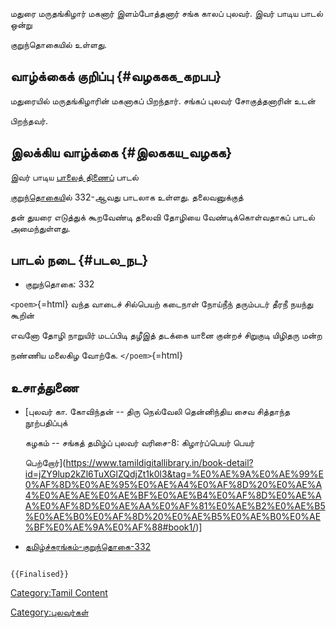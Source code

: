 மதுரை மருதங்கிழார் மகனார் இளம்போத்தனார் சங்க காலப் புலவர். இவர் பாடிய பாடல் ஒன்று
குறுந்தொகையில் உள்ளது.

## வாழ்க்கைக் குறிப்பு {#வழககக_கறபப}

மதுரையில் மருதங்கிழாரின் மகனாகப் பிறந்தார். சங்கப் புலவர் சோகுத்தனாரின் உடன்
பிறந்தவர்.

## இலக்கிய வாழ்க்கை {#இலககய_வழகக}

இவர் பாடிய [பாலைத் திணைப](பாலைத்_திணை "wikilink")் பாடல்
[குறுந்தொகைய](குறுந்தொகை "wikilink")ில் 332-ஆவது பாடலாக உள்ளது. தலைவனுக்குத்
தன் துயரை எடுத்துக் கூறவேண்டி தலைவி தோழியை வேண்டிக்கொள்வதாகப் பாடல் அமைந்துள்ளது.

## பாடல் நடை {#படல_நட}

-   குறுந்தொகை: 332

`<poem>`{=html} வந்த வாடைச் சில்பெயற் கடைநாள் நோய்நீந் தரும்படர் தீரநீ நயந்து கூறின்
எவனோ தோழி நாறுயிர் மடப்பிடி தழீஇத் தடக்கை யானை குன்றச் சிறுகுடி யிழிதரு மன்ற
நண்ணிய மலைகிழ வோற்கே. `</poem>`{=html}

## உசாத்துணை

-   [புலவர் கா. கோவிந்தன் -- திரு நெல்வேலி தென்னிந்திய சைவ சித்தாந்த நூற்பதிப்புக்
    கழகம் -- சங்கத் தமிழ்ப் புலவர் வரிசை-8: கிழார்ப்பெயர் பெயர்
    பெற்றோர்](https://www.tamildigitallibrary.in/book-detail?id=jZY9lup2kZl6TuXGlZQdjZt1k0l3&tag=%E0%AE%9A%E0%AE%99%E0%AF%8D%E0%AE%95%E0%AE%A4%E0%AF%8D%20%E0%AE%A4%E0%AE%AE%E0%AE%BF%E0%AE%B4%E0%AF%8D%E0%AE%AA%E0%AF%8D%E0%AE%AA%E0%AF%81%E0%AE%B2%E0%AE%B5%E0%AE%B0%E0%AF%8D%20%E0%AE%B5%E0%AE%B0%E0%AE%BF%E0%AE%9A%E0%AF%88#book1/)\]
-   [தமிழ்ச்சுரங்கம்-குறுந்தொகை-332](http://www.tamilsurangam.in/literatures/ettuthogai/kurunthokai/kurunthokai_332.html)

```{=mediawiki}
{{Finalised}}
```
[Category:Tamil Content](Category:Tamil_Content "wikilink")
[Category:புலவர்கள்](Category:புலவர்கள் "wikilink")
